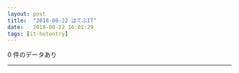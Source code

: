 ```yaml
---
layout: post
title:  "2018-08-22 はてぶIT"
date:   2018-08-22 16:01:29
tags: [it-hotentry]
---
```

0 件のデータあり

<hr>
